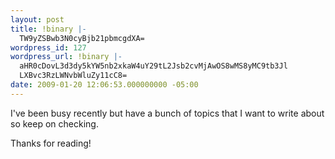 ```yaml
---
layout: post
title: !binary |-
  TW9yZSBwb3N0cyBjb21pbmcgdXA=
wordpress_id: 127
wordpress_url: !binary |-
  aHR0cDovL3d3dy5kYW5nb2xkaW4uY29tL2Jsb2cvMjAwOS8wMS8yMC9tb3Jl
  LXBvc3RzLWNvbWluZy11cC8=
date: 2009-01-20 12:06:53.000000000 -05:00
---
```

I've been busy recently but have a bunch of topics that I want to write about so keep on checking.

Thanks for reading!
